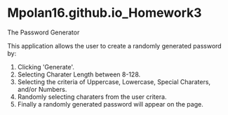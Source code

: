 # Mpolan16.github.io_Homework3
The Password Generator

This application allows the user to create a randomly generated password by:

1. Clicking 'Generate'.
2. Selecting Charater Length between 8-128.
2. Selecting the criteria of Uppercase, Lowercase, Special Charaters, and/or Numbers.
3. Randomly selecting charaters from the user critera.
4. Finally a randomly generated password will appear on the page.
